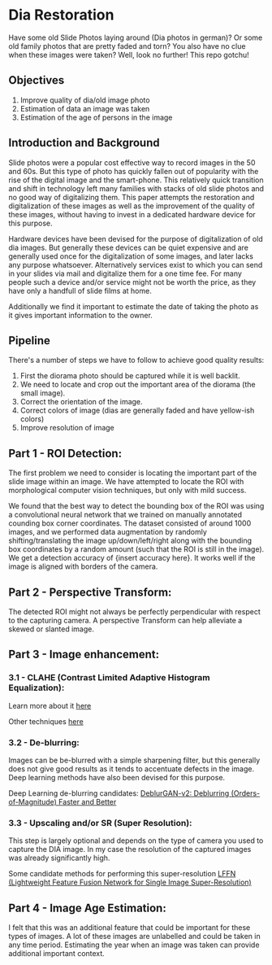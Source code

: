 # Dia Restoration

Have some old Slide Photos laying around (Dia photos in german)? Or some old family photos that are pretty faded and torn? You also have no clue when these images were taken? Well, look no further! This repo gotchu!

## Objectives

1. Improve quality of dia/old image photo
2. Estimation of data an image was taken
3. Estimation of the age of persons in the image

## Introduction and Background

Slide photos were a popular cost effective way to record images in the 50 and 60s. But this type of photo has quickly fallen out of popularity with the rise of the digital image and the smart-phone. This relatively quick transition and shift in technology left many families with stacks of old slide photos and no good way of digitalizing them.
This paper attempts the restoration and digitalization of these images as well as the improvement of the quality of these images, without having to invest in a dedicated hardware device for this purpose.

Hardware devices have been devised for the purpose of digitalization of old dia images. But generally these devices can be quiet expensive and are generally used once for the digitalization of some images, and later lacks any purpose whatsoever. Alternatively services exist to which you can send in your slides via mail and digitalize them for a one time fee. For many people such a device and/or service might not be worth the price, as they have only a handfull of slide films at home.

Additionally we find it important to estimate the date of taking the photo as it gives important information to the owner.

## Pipeline

There's a number of steps we have to follow to achieve good quality results:

1. First the diorama photo should be captured while it is well backlit.
2. We need to locate and crop out the important area of the diorama (the small image).
3. Correct the orientation of the image.
3. Correct colors of image (dias are generally faded and have yellow-ish colors)
4. Improve resolution of image

## Part 1 - ROI Detection:

The first problem we need to consider is locating the important part of the slide image within an image. We have attempted to locate the ROI with morphological computer vision techniques, but only with mild success.

We found that the best way to detect the bounding box of the ROI was using a convolutional neural network that we trained on manually annotated counding box corner coordinates. The dataset consisted of around 1000 images, and we performed data augmentation by randomly shifting/translating the image up/down/left/right along with the bounding box coordinates by a random amount (such that the ROI is still in the image). We get a detection accuracy of {insert accuracy here}. It works well if the image is aligned with borders of the camera.

## Part 2 - Perspective Transform:

The detected ROI might not always be perfectly perpendicular with respect to the capturing camera. A perspective Transform can help alleviate a skewed or slanted image.

## Part 3 - Image enhancement:

### 3.1 - CLAHE (Contrast Limited Adaptive Histogram Equalization):

Learn more about it [here](https://opencv-python-tutroals.readthedocs.io/en/latest/py_tutorials/py_imgproc/py_histograms/py_histogram_equalization/py_histogram_equalization.html)

Other techniques [here](https://stackoverflow.com/questions/56905592/automatic-contrast-and-brightness-adjustment-of-a-color-photo-of-a-sheet-of-pape) 

### 3.2 - De-blurring:

Images can be be-blurred with a simple sharpening filter, but this generally does not give good results as it tends to accentuate defects in the image. Deep learning methods have also been devised for this purpose.

Deep Learning de-blurring candidates: [DeblurGAN-v2: Deblurring (Orders-of-Magnitude) Faster and Better](https://github.com/TAMU-VITA/DeblurGANv2)

### 3.3 - Upscaling and/or SR (Super Resolution):

This step is largely optional and depends on the type of camera you used to capture the DIA image. In my case the resolution of the captured images was already significantly high.

Some candidate methods for performing this super-resolution [LFFN (Lightweight Feature Fusion Network for Single Image Super-Resolution)](https://github.com/qibao77/LFFN)

## Part 4 - Image Age Estimation:

I felt that this was an additional feature that could be important for these types of images. A lot of these images are unlabelled and could be taken in any time period. Estimating the year when an image was taken can provide additional important context.
